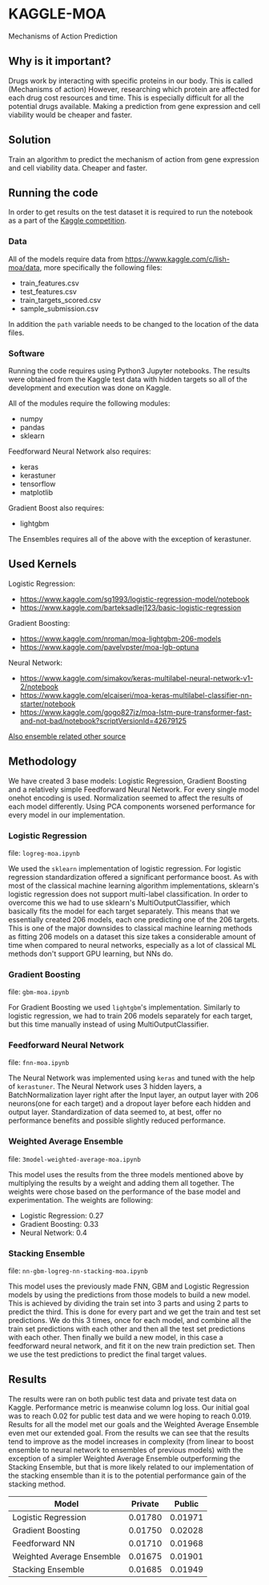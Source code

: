 # KAGGLE-MOA
Mechanisms of Action Prediction

## Why is it important? 
Drugs work by interacting with specific proteins in our body. This is called (Mechanisms of action) However, researching which protein are affected for each drug cost resources and time. This is especially difficult for all the potential drugs available. Making a prediction from gene expression and cell viability would be cheaper and faster.

## Solution
Train an algorithm to predict the mechanism of action from gene expression and cell viability data. Cheaper and faster.

## Running the code
In order to get results on the test dataset it is required to run the notebook as a part of the [Kaggle competition](https://www.kaggle.com/c/lish-moa/).

### Data
All of the models require data from https://www.kaggle.com/c/lish-moa/data, more specifically the following files:

- train_features.csv
- test_features.csv
- train_targets_scored.csv
- sample_submission.csv

In addition the `path` variable needs to be changed to the location of the data files.

### Software
Running the code requires using Python3 Jupyter notebooks. The results were obtained from the Kaggle test data with hidden targets so all of the development and execution was done on Kaggle.

All of the modules require the following modules:

- numpy
- pandas
- sklearn

Feedforward Neural Network also requires:

- keras
- kerastuner
- tensorflow
- matplotlib

Gradient Boost also requires:

- lightgbm

The Ensembles requires all of the above with the exception of kerastuner.

## Used Kernels

Logistic Regression:

- https://www.kaggle.com/sg1993/logistic-regression-model/notebook
- https://www.kaggle.com/barteksadlej123/basic-logistic-regression

Gradient Boosting:

- https://www.kaggle.com/nroman/moa-lightgbm-206-models
- https://www.kaggle.com/pavelvpster/moa-lgb-optuna

Neural Network:

- https://www.kaggle.com/simakov/keras-multilabel-neural-network-v1-2/notebook
- https://www.kaggle.com/elcaiseri/moa-keras-multilabel-classifier-nn-starter/notebook
- https://www.kaggle.com/gogo827jz/moa-lstm-pure-transformer-fast-and-not-bad/notebook?scriptVersionId=42679125

[Also ensemble related other source](https://www.analyticsvidhya.com/blog/2018/06/comprehensive-guide-for-ensemble-models/)

## Methodology
We have created 3 base models: Logistic Regression, Gradient Boosting and a relatively simple Feedforward Neural Network. For every single model onehot encoding is used. Normalization seemed to affect the results of each model differently. Using PCA components worsened performance for every model in our implementation.

### Logistic Regression
file: `logreg-moa.ipynb`

We used the `sklearn` implementation of logistic regression. For logistic regression standardization offered a significant performance boost. As with most of the classical machine learning algorithm implementations, sklearn's logistic regression does not support multi-label classification. In order to overcome this we had to use sklearn's MultiOutputClassifier, which basically fits the model for each target separately. This means that we essentially created 206 models, each one predicting one of the 206 targets. This is one of the major downsides to classical machine learning methods as fitting 206 models on a dataset this size takes a considerable amount of time when compared to neural networks, especially as a lot of classical ML methods don't support GPU learning, but NNs do.

### Gradient Boosting
file: `gbm-moa.ipynb`

For Gradient Boosting we used `lightgbm`'s implementation. Similarly to logistic regression, we had to train 206 models separately for each target, but this time manually instead of using MultiOutputClassifier.

### Feedforward Neural Network
file: `fnn-moa.ipynb`

The Neural Network was implemented using `keras` and tuned with the help of `kerastuner`. The Neural Network uses 3 hidden layers, a BatchNormalization layer right after the Input layer, an output layer with 206 neurons(one for each target) and a dropout layer before each hidden and output layer. Standardization of data seemed to, at best, offer no performance benefits and possible slightly reduced performance.

### Weighted Average Ensemble
file: `3model-weighted-average-moa.ipynb`

This model uses the results from the three models mentioned above by multiplying the results by a weight and adding them all together. The weights were chose based on the performance of the base model and experimentation.
The weights are following:

- Logistic Regression: 0.27
- Gradient Boosting: 0.33
- Neural Network: 0.4

### Stacking Ensemble
file: `nn-gbm-logreg-nn-stacking-moa.ipynb`

This model uses the previously made FNN, GBM and Logistic Regression models by using the predictions from those models to build a new model. This is achieved by dividing the train set into 3 parts and using 2 parts to predict the third. This is done for every part and we get the train and test set predictions. We do this 3 times, once for each model, and combine all the train set predictions with each other and then all the test set predictions with each other. Then finally we build a new model, in this case a feedforward neural network, and fit it on the new train prediction set. Then we use the test predictions to predict the final target values.

## Results
The results were ran on both public test data and private test data on Kaggle. Performance metric is meanwise column log loss. Our initial goal was to reach 0.02 for public test data and we were hoping to reach 0.019. Results for all the model met our goals and the Weighted Average Ensemble even met our extended goal. From the results we can see that the results tend to improve as the model increases in complexity (from linear to boost ensemble to neural network to ensembles of previous models) with the exception of a simpler Weighted Average Ensemble outperforming the Stacking Ensemble, but that is more likely related to our implementation of the stacking ensemble than it is to the potential performance gain of the stacking method.

| Model  | Private | Public |
| ------------- | ------------- | ------------- |
| Logistic Regression | 0.01780 | 0.01971 |
| Gradient Boosting | 0.01750 | 0.02028 |
| Feedforward NN | 0.01710 | 0.01968 |
| Weighted Average Ensemble | 0.01675 | 0.01901 |
| Stacking Ensemble | 0.01685 | 0.01949 |
